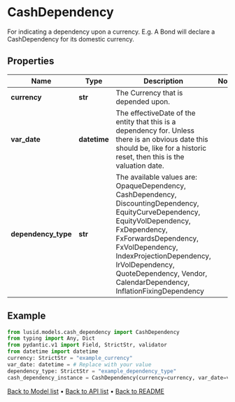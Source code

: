# CashDependency

For indicating a dependency upon a currency.  E.g. A Bond will declare a CashDependency for its domestic currency.
## Properties
Name | Type | Description | Notes
------------ | ------------- | ------------- | -------------
**currency** | **str** | The Currency that is depended upon. | 
**var_date** | **datetime** | The effectiveDate of the entity that this is a dependency for.  Unless there is an obvious date this should be, like for a historic reset, then this is the valuation date. | 
**dependency_type** | **str** | The available values are: OpaqueDependency, CashDependency, DiscountingDependency, EquityCurveDependency, EquityVolDependency, FxDependency, FxForwardsDependency, FxVolDependency, IndexProjectionDependency, IrVolDependency, QuoteDependency, Vendor, CalendarDependency, InflationFixingDependency | 
## Example

```python
from lusid.models.cash_dependency import CashDependency
from typing import Any, Dict
from pydantic.v1 import Field, StrictStr, validator
from datetime import datetime
currency: StrictStr = "example_currency"
var_date: datetime = # Replace with your value
dependency_type: StrictStr = "example_dependency_type"
cash_dependency_instance = CashDependency(currency=currency, var_date=var_date, dependency_type=dependency_type)

```

[Back to Model list](../README.md#documentation-for-models) &#8226; [Back to API list](../README.md#documentation-for-api-endpoints) &#8226; [Back to README](../README.md)

